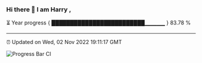 ### Hi there 👋 I am Harry , 

⏳ Year progress { █████████████████████████▁▁▁▁▁ } 83.78 %

---

⏰ Updated on Wed, 02 Nov 2022 19:11:17 GMT

![Progress Bar CI](https://github.com/duykhang68/duykhang68/workflows/Progress%20Bar%20CI/badge.svg)
